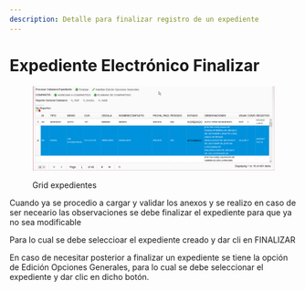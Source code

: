 ```yaml
---
description: Detalle para finalizar registro de un expediente
---
```


# Expediente Electrónico Finalizar

<figure><img src=".gitbook/assets/imagen (20).png" alt=""><figcaption><p>Grid expedientes</p></figcaption></figure>

Cuando ya se procedio a cargar y validar los anexos y se realizo en caso de ser neceario las observaciones se debe finalizar el expediente para que ya no sea modificable

Para lo cual se debe seleccioar el expediente creado y dar cli en FINALIZAR

En caso de necesitar posterior a finalizar un expediente se tiene la opción de Edición Opciones Generales, para lo cual se debe seleccionar el expediente y dar clic en dicho botón.

